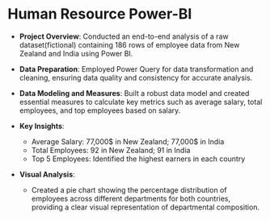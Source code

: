 # Human Resource Power-BI 
- **Project Overview**: Conducted an end-to-end analysis of a raw dataset(fictional) containing 186 rows of employee data from New Zealand and India using Power BI.
  
- **Data Preparation**: Employed Power Query for data transformation and cleaning, ensuring data quality and consistency for accurate analysis.

- **Data Modeling and Measures**: Built a robust data model and created essential measures to calculate key metrics such as average salary, total employees, and top employees based on salary.

- **Key Insights**:
  - Average Salary: 77,000$ in New Zealand; 77,000$ in India
  - Total Employees: 92 in New Zealand; 91 in India
  - Top 5 Employees: Identified the highest earners in each country

- **Visual Analysis**: 
  - Created a pie chart showing the percentage distribution of employees across different departments for both countries, providing a clear visual representation of departmental composition.
